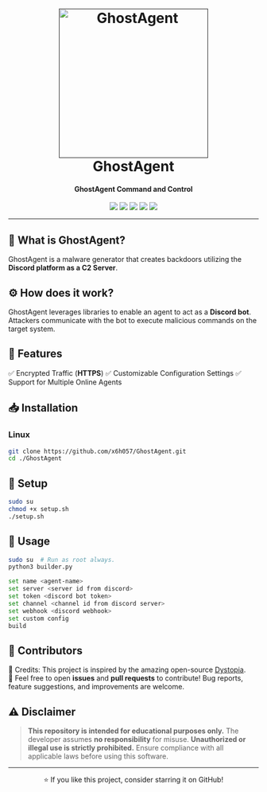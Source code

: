 <h1 align="center">
  <br>
  <a href=""><img src="https://4kwallpapers.com/images/wallpapers/agent-47-hitman-2048x2048-13948.jpeg" width=300 height=300 alt="GhostAgent"></a>
  <br>
  GhostAgent
  <br>
</h1>

<h4 align="center">GhostAgent Command and Control</h4>

<p align="center">
    <img src="https://img.shields.io/badge/Support-Windows-blue">
    <img src="https://img.shields.io/badge/Version-1.0.0-blue">
    <img src="https://img.shields.io/badge/Python-3.8.9-blue">
    <img src="https://img.shields.io/github/stars/x6h057/GhostAgent?style=social">
    <img src="https://img.shields.io/github/forks/x6h057/GhostAgent?style=social">
</p>

---

## 👻 What is GhostAgent?
GhostAgent is a malware generator that creates backdoors utilizing the **Discord platform as a C2 Server**.

## ⚙️ How does it work?
GhostAgent leverages libraries to enable an agent to act as a **Discord bot**. Attackers communicate with the bot to execute malicious commands on the target system.

## 🚀 Features
✅ Encrypted Traffic (**HTTPS**)
✅ Customizable Configuration Settings
✅ Support for Multiple Online Agents

## 📥 Installation
### Linux
```bash
git clone https://github.com/x6h057/GhostAgent.git
cd ./GhostAgent
```

## 🔧 Setup
```bash
sudo su
chmod +x setup.sh
./setup.sh
```

## 📌 Usage
```bash
sudo su  # Run as root always.
python3 builder.py

set name <agent-name>
set server <server id from discord>
set token <discord bot token>
set channel <channel id from discord server>
set webhook <discord webhook>
set custom config
build
```

## 👥 Contributors
🔹 Credits: This project is inspired by the amazing open-source [Dystopia](https://github.com/3ct0s/dystopia-c2.git).  
🔹 Feel free to open **issues** and **pull requests** to contribute! Bug reports, feature suggestions, and improvements are welcome.

## ⚠️ Disclaimer
> **This repository is intended for educational purposes only.** The developer assumes **no responsibility** for misuse. **Unauthorized or illegal use is strictly prohibited.** Ensure compliance with all applicable laws before using this software.

---
<p align="center">⭐ If you like this project, consider starring it on GitHub!</p>

